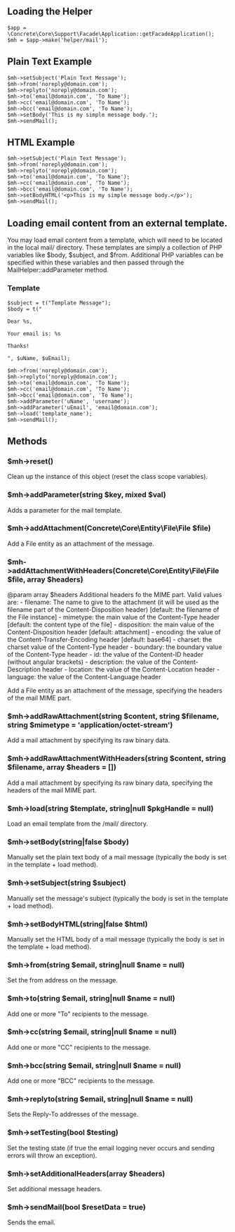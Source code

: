 ## Loading the Helper

```
$app = \Concrete\Core\Support\Facade\Application::getFacadeApplication();
$mh = $app->make('helper/mail');
```

## Plain Text Example

```
$mh->setSubject('Plain Text Message');
$mh->from('noreply@domain.com');
$mh->replyto('noreply@domain.com');
$mh->to('email@domain.com', 'To Name');
$mh->cc('email@domain.com', 'To Name');
$mh->bcc('email@domain.com', 'To Name');
$mh->setBody('This is my simple message body.');
$mh->sendMail();
```

## HTML Example

```
$mh->setSubject('Plain Text Message');
$mh->from('noreply@domain.com');
$mh->replyto('noreply@domain.com');
$mh->to('email@domain.com', 'To Name');
$mh->cc('email@domain.com', 'To Name');
$mh->bcc('email@domain.com', 'To Name');
$mh->setBodyHTML('<p>This is my simple message body.</p>');
$mh->sendMail();
```

## Loading email content from an external template.

You may load email content from a template, which will need to be located in the local mail/ directory. These templates are simply a collection of PHP variables like $body, $subject, and $from. Additional PHP variables can be specified within these variables and then passed through the MailHelper::addParameter method.

### Template

```
$subject = t("Template Message");
$body = t("

Dear %s,

Your email is: %s

Thanks!

", $uName, $uEmail);

$mh->from('noreply@domain.com');
$mh->replyto('noreply@domain.com');
$mh->to('email@domain.com', 'To Name');
$mh->cc('email@domain.com', 'To Name');
$mh->bcc('email@domain.com', 'To Name');
$mh->addParameter('uName', 'username');
$mh->addParameter('uEmail', 'email@domain.com');
$mh->load('template_name');
$mh->sendMail();
```

## Methods

### $mh->reset()

Clean up the instance of this object (reset the class scope variables).

### $mh->addParameter(string $key, mixed $val)

Adds a parameter for the mail template.

### $mh->addAttachment(Concrete\Core\Entity\File\File $file)

Add a File entity as an attachment of the message.

### $mh->addAttachmentWithHeaders(Concrete\Core\Entity\File\File $file, array $headers)

@param array $headers Additional headers fo the MIME part. Valid values are: - filename: The name to give to the attachment (it will be used as the filename part of the Content-Disposition header) [default: the filename of the File instance] - mimetype: the main value of the Content-Type header [default: the content type of the file] - disposition: the main value of the Content-Disposition header [default: attachment] - encoding: the value of the Content-Transfer-Encoding header [default: base64] - charset: the charset value of the Content-Type header - boundary: the boundary value of the Content-Type header - id: the value of the Content-ID header (without angular brackets) - description: the value of the Content-Description header - location: the value of the Content-Location header - language: the value of the Content-Language header

Add a File entity as an attachment of the message, specifying the headers of the mail MIME part.

### $mh->addRawAttachment(string $content, string $filename, string $mimetype = 'application/octet-stream')

Add a mail attachment by specifying its raw binary data.

### $mh->addRawAttachmentWithHeaders(string $content, string $filename, array $headers = [])

Add a mail attachment by specifying its raw binary data, specifying the headers of the mail MIME part.

### $mh->load(string $template, string|null $pkgHandle = null)

Load an email template from the /mail/ directory.

### $mh->setBody(string|false $body)

Manually set the plain text body of a mail message (typically the body is set in the template + load method).

### $mh->setSubject(string $subject)

Manually set the message's subject (typically the body is set in the template + load method).

### $mh->setBodyHTML(string|false $html)

Manually set the HTML body of a mail message (typically the body is set in the template + load method).

### $mh->from(string $email, string|null $name = null)

Set the from address on the message.

### $mh->to(string $email, string|null $name = null)

Add one or more "To" recipients to the message.

### $mh->cc(string $email, string|null $name = null)

Add one or more "CC" recipients to the message.

### $mh->bcc(string $email, string|null $name = null)

Add one or more "BCC" recipients to the message.

### $mh->replyto(string $email, string|null $name = null)

Sets the Reply-To addresses of the message.

### $mh->setTesting(bool $testing)

Set the testing state (if true the email logging never occurs and sending errors will throw an exception).

### $mh->setAdditionalHeaders(array $headers)

Set additional message headers.

### $mh->sendMail(bool $resetData = true)

Sends the email.
